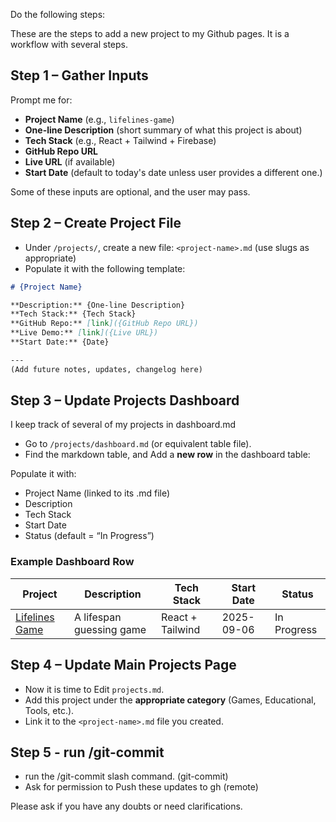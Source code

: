 

Do the following steps:

These are the steps to add a new project to my Github pages. It is a workflow
with several steps.

## Step 1 – Gather Inputs
Prompt me for:
- **Project Name** (e.g., `lifelines-game`)
- **One-line Description** (short summary of what this project is about)
- **Tech Stack** (e.g., React + Tailwind + Firebase)
- **GitHub Repo URL**
- **Live URL** (if available)
- **Start Date** (default to today's date unless user provides a different one.)

Some of these inputs are optional, and the user may pass.

## Step 2 – Create Project File
- Under `/projects/`, create a new file: `<project-name>.md` (use slugs as appropriate)
- Populate it with the following template:

```markdown
# {Project Name}

**Description:** {One-line Description}  
**Tech Stack:** {Tech Stack}  
**GitHub Repo:** [link]({GitHub Repo URL})  
**Live Demo:** [link]({Live URL})  
**Start Date:** {Date}

---
(Add future notes, updates, changelog here)
````

## Step 3 – Update Projects Dashboard

I keep track of several of my projects in dashboard.md

* Go to `/projects/dashboard.md` (or equivalent table file).
* Find the markdown table, and Add a **new row** in the dashboard table:

Populate it with: 
  * Project Name (linked to its .md file)
  * Description
  * Tech Stack
  * Start Date
  * Status (default = “In Progress”)

### Example Dashboard Row

| Project                             | Description              | Tech Stack       | Start Date | Status      |
| ----------------------------------- | ------------------------ | ---------------- | ---------- | ----------- |
| [Lifelines Game](lifelines-game.md) | A lifespan guessing game | React + Tailwind | 2025-09-06 | In Progress |


## Step 4 – Update Main Projects Page

* Now it is time to Edit `projects.md`.
* Add this project under the **appropriate category** (Games, Educational, Tools, etc.).
* Link it to the `<project-name>.md` file you created.


## Step 5 - run /git-commit
* run the /git-commit slash command. (git-commit)
* Ask for permission to Push these updates to gh (remote)

Please ask if you have any doubts or need clarifications.


